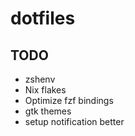 # dotfiles

## TODO
- zshenv
- Nix flakes
- Optimize fzf bindings
- gtk themes 
- setup notification better
